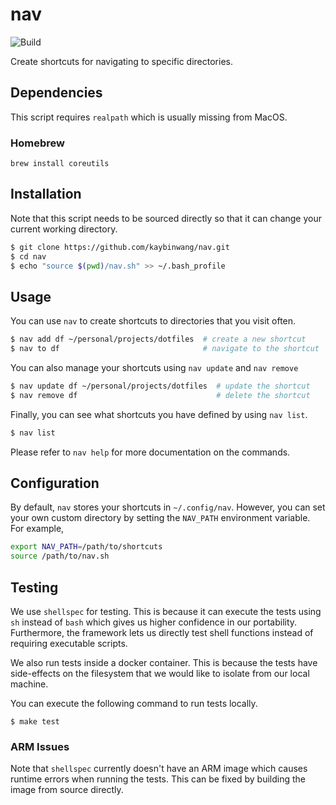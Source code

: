 # nav
![Build](https://github.com/kaybinwang/nav/actions/workflows/build.yml/badge.svg)

Create shortcuts for navigating to specific directories.

## Dependencies
This script requires `realpath` which is usually missing from MacOS.

### Homebrew
```
brew install coreutils
```

## Installation
Note that this script needs to be sourced directly so that it can change your
current working directory.
```bash
$ git clone https://github.com/kaybinwang/nav.git
$ cd nav
$ echo "source $(pwd)/nav.sh" >> ~/.bash_profile
```

## Usage
You can use `nav` to create shortcuts to directories that you visit often.
```bash
$ nav add df ~/personal/projects/dotfiles  # create a new shortcut
$ nav to df                                # navigate to the shortcut
```

You can also manage your shortcuts using `nav update` and `nav remove`
```bash
$ nav update df ~/personal/projects/dotfiles  # update the shortcut
$ nav remove df                               # delete the shortcut
```

Finally, you can see what shortcuts you have defined by using `nav list`.
```bash
$ nav list
```

Please refer to `nav help` for more documentation on the commands.

## Configuration
By default, `nav` stores your shortcuts in `~/.config/nav`. However, you can set
your own custom directory by setting the `NAV_PATH` environment variable. For
example,
```bash
export NAV_PATH=/path/to/shortcuts
source /path/to/nav.sh
```

## Testing
We use `shellspec` for testing. This is because it can execute the tests using
`sh` instead of `bash` which gives us higher confidence in our portability.
Furthermore, the framework lets us directly test shell functions instead of
requiring executable scripts.

We also run tests inside a docker container. This is because the tests have
side-effects on the filesystem that we would like to isolate from our local
machine.

You can execute the following command to run tests locally.
```
$ make test
```

### ARM Issues
Note that `shellspec` currently doesn't have an ARM image which causes runtime
errors when running the tests. This can be fixed by building the image from
source directly.
